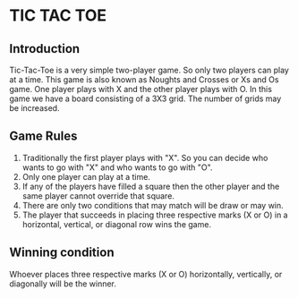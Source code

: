 # TIC TAC TOE
## Introduction
Tic-Tac-Toe is a very simple two-player game. So only two players can play at a time. This game is also known as Noughts and Crosses or Xs and Os game. One player plays with X and the other player plays with O. In this game we have a board consisting of a 3X3 grid. The number of grids may be increased.

## Game Rules 
1. Traditionally the first player plays with "X". So you can decide who wants to go with "X" and who wants to go with "O".
2. Only one player can play at a time.
3. If any of the players have filled a square then the other player and the same player cannot override that square.
4. There are only two conditions that may match will be draw or may win.
5. The player that succeeds in placing three respective marks (X or O) in a horizontal, vertical, or diagonal row wins the game.


## Winning condition
Whoever places three respective marks (X or O) horizontally, vertically, or diagonally will be the winner.
